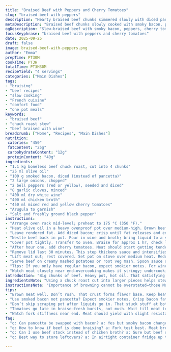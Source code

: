 ```yaml
---
title: "Braised Beef with Peppers and Cherry Tomatoes"
slug: "braised-beef-with-peppers"
description: "Hearty braised beef chunks simmered slowly with diced pancetta, onions, colorful bell peppers, and bursts of cherry tomatoes. Aromatics like garlic build layers. Wine and chicken broth create the braising liquid that softens meat until fork-tender. Finished with a peppery arugula garnish and served over mashed potatoes. Uses pancetta for richness; can swap with smoked bacon for a different depth. The dish stews low and slow, perfect for those patient afternoons when flavors meld and textures deepen. No gluten, dairy, nuts, or eggs here, keeping it straightforward and rustic."
metaDescription: "Braised beef chunks slowly cooked with smoky bacon, peppers, cherry tomatoes. Wine and broth create rich braise. Serve over mash, topped with peppery arugula."
ogDescription: "Slow-braised beef with smoky bacon, peppers, cherry tomatoes. Wine and broth meld into deep flavors. Serve on mash, topped with fresh arugula for a punch."
focusKeyphrase: "braised beef with peppers and cherry tomatoes"
date: 2025-09-25
draft: false
image: braised-beef-with-peppers.png
author: "Emma"
prepTime: PT30M
cookTime: PT3H
totalTime: PT3H30M
recipeYield: "4 servings"
categories: ["Main Dishes"]
tags:
- "braising"
- "beef recipes"
- "slow cooking"
- "French cuisine"
- "comfort food"
- "one pot meals"
keywords:
- "braised beef"
- "chuck roast stew"
- "beef braised with wine"
breadcrumb: ["Home", "Recipes", "Main Dishes"]
nutrition: 
 calories: "450"
 fatContent: "25g"
 carbohydrateContent: "12g"
 proteinContent: "40g"
ingredients:
- "1.1 kg boneless beef chuck roast, cut into 4 chunks"
- "25 ml olive oil"
- "100 g smoked bacon, diced (instead of pancetta)"
- "2 large onions, chopped"
- "2 bell peppers (red or yellow), seeded and diced"
- "8 garlic cloves, minced"
- "400 ml dry white wine"
- "400 ml chicken broth"
- "450 ml mixed red and yellow cherry tomatoes"
- "Arugula to garnish"
- "Salt and freshly ground black pepper"
instructions:
- "Arrange oven rack mid-level; preheat to 175 °C (350 °F)."
- "Heat olive oil in a heavy ovenproof pot over medium-high. Brown beef pieces well, turn till deep color forms. Season with salt and pepper. Remove meat, rest on plate."
- "Leave rendered fat. Add diced bacon; crisp until fat releases and edges turn golden. Toss in onions, peppers, and garlic. Sweat gently until onions soften, about 8 minutes. Avoid browning these too much; we want sweetness."
- "Nestle beef back in pot. Pour in wine and broth; bring liquid to a simmer on stove. Scrape bottom to lift any stuck bits—this builds flavor."
- "Cover pot tightly. Transfer to oven. Braise for approx 1 hr, check liquid occasionally. If evaporating too fast, add a splash of broth."
- "After hour one, add cherry tomatoes. Meat should start getting tender but not falling apart yet. Return covered to oven, continue braising about 55–65 minutes more. Check with fork; meat should break slightly but not turn mush."
- "Remove lid last 30 minutes. This step thickens sauce and intensifies aroma—listen for gentle boil and watch liquids reduce to velvety consistency."
- "Lift meat out; rest covered. Set pot on stove over medium heat. Reduce sauce more as needed, stirring occasionally. Adjust seasoning with salt and pepper. Should coat spoon thickly but still pour."
- "Serve beef on creamy mashed potatoes or root veg mash. Spoon sauce over generously. Garnish with fresh arugula for bite and peppery contrast. The greens add lift to dense, braised flavors."
- "Tips: If you only have regular bacon, expect smokier notes. For wine, dry white works best—a fruity but crisp character helps balance richness here. Chicken broth can be swapped for beef stock but keep salt in check."
- "Watch meat closely near end—overcooking makes it stringy; undercooking leaves tough patches. Use fork stiffness as guide, not just time."
introduction: "Big chunks of beef. Heavy pot, hot oil. That satisfying sizzle as meat hits the pan. Brown all sides till you're nearly scared it's burning—that crust? Gold. Then pancetta—or swapped with smoky bacon lately for a twist—melting into melted onions and peppers, sweet garlic joining in. The kitchen fills with these aromas, a promise. Wine and broth splash in; bubbles rising, steam swirling. The oven waits. You do something else; stir your mind. An hour later, bright cherry tomatoes for fresh bursts in the soft stew. Another slow hour. Lid off; sauce thickens, aromas pop. Yes, the smell pulls you near. Served over creamy mash, peppered arugula adds sharpness. That texture contrast you didn't know you needed. A stew isn’t just stew. It’s seasoning patience with simple ingredients. Done right, it sings."
ingredientsNote: "Using a chuck roast cut into larger pieces helps stew evenly. Dicing meat too small risks drying out. I swapped pancetta for smoked bacon recently—adds richer background smoky notes without overpowering. For a gluten-free and diary-free meal, stick to olive oil and chicken broth; yet, if you prefer more richness, swap broth with beef stock but watch salt closely. Bell peppers bring sweetness and texture; red or yellow, your call. Cherry tomatoes are the final fresh pop—don’t substitute with canned unless desperate; the fresh burst is key late in the braise. Garlic is generous—adds that punch without bitterness when cooked slowly. Keep salt low early; you can always adjust at end. Avoid pre-seasoning the bacon or pancetta to control overall salt better. Arugula garnish isn’t optional—it adds peppery freshness and lifts the dish."
instructionsNote: "Importance of browning cannot be overstated—those Maillard reactions build the stew’s backbone. Take your time here. Too quick? Pale edges equal weak flavor. Then, onions and peppers gently sweated allow sweet notes without bitterness—don’t rush by cranking heat or drying them out. Adding liquids and bringing to simmer before placing in oven protects meat from toughening. Cover tightly to trap steam and tenderize. Midway, tomatoes go in—freshness preserving the final layer of flavor. Towards the end, removing lid concentrates liquids; watch closely as it can easily go from perfect velvety sauce to dry or scorched base. Always pull the meat when fork tender—not mushy—overcooking ruins texture. Let meat rest briefly before serving to redistribute juices. Serve over something creamy; I prefer mashed potatoes. Arugula isn’t just a garnish here; it cuts fat and adds vibrant bite, balancing the rich sauce. Always taste and tweak salt and pepper at end—never before."
tips:
- "Brown meat well. Don’t rush. That crust forms flavor base. Keep heat moderate-high, listen for steady sizzle not burning. Flip often. Rest meat before next step; retains juices."
- "Use smoked bacon not pancetta? Expect smokier notes. Crisp bacon fat well, but avoid bitter burnt bits. Render fat slowly. Toss veggies gently, sweat till soft but never brown. Sweetness depends on patient softening."
- "Don’t skip scraping pot after liquids go in. That stuck stuff at bottom—flavor booster. Stir to loosen bits before braise. Keeps sauce complex, not flat. Add broth sparingly if evaporation too quick, watch eye and nose cues."
- "Tomatoes go late in braise—fresh bursts, not mush. Wait till meat tender but intact. Lid off last half hour thickens sauce, catch gentle boil sounds; too loud means scorch risk. Stir carefully, sauce thickness should coat spoon but still pour."
- "Watch fork stiffness near end. Meat should yield with slight resistance. Overcooked equals stringy; undercooked tough. Rest covered meat after braise; redistribute juices. Arugula garnish cuts fat, brings green sharpness needed for heavy stew."
faq:
- "q: Can pancetta be swapped with bacon? a: Yes but smoky bacon changes profile. Crisp fat slower, watch salt. Pancetta softer, less smoky. More salt control needed with bacon. Try both once; different textures each."
- "q: How to know if beef is done braising? a: Fork test best. Meat breaks slightly not mush. Jiggle pieces to check softness. Time varies by chunk size, oven temp. If too tough, add broth, cover, more time. Too stringy? Overcooked easy here."
- "q: Can I use beef stock instead of chicken broth? a: Sure but beef stock more intense. Reduce added salt if stock rich. Chicken broth lighter, lets wine shine more. Beef stock adds body but hits salt faster. Taste test always after reduction."
- "q: Best way to store leftovers? a: In airtight container fridge up to 3 days works. Sauce thickens cold, reheat gently, add splash broth to loosen. Can freeze; thaw slowly in fridge overnight. Reheat on stovetop best to preserve texture."

---
```

